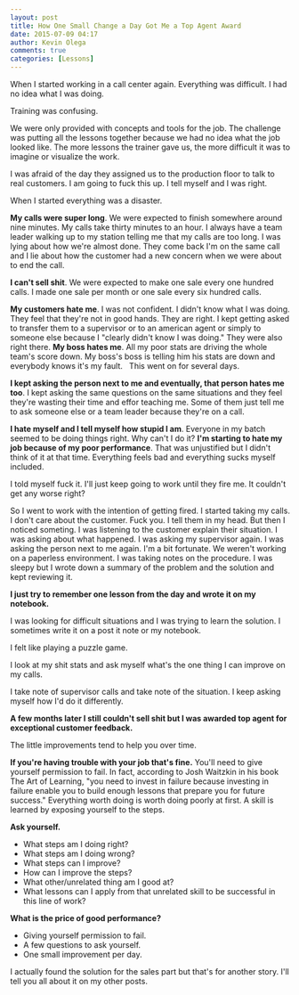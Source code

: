 ```yaml
---
layout: post
title: How One Small Change a Day Got Me a Top Agent Award
date: 2015-07-09 04:17
author: Kevin Olega
comments: true
categories: [Lessons]
---
```

When I started working in a call center again.&nbsp;Everything was difficult.
I had no idea what I was doing.&nbsp;

Training was confusing.&nbsp;

We were only provided with concepts and tools for the job. The challenge was putting all the lessons together because we had no idea what the job looked like. The more lessons the trainer gave us, the more difficult it was to imagine or visualize the work.

I was afraid of the day they assigned us to the production floor to talk to real customers. I am going to fuck this up. I tell myself and I was right.

When I started everything was a disaster.&nbsp;

**My calls were super long**. We were expected to finish somewhere around nine minutes. My calls take thirty minutes to an hour. I always have a team leader walking up to my station telling me that my calls are too long. I was lying about how we're almost done. They come back I'm on the same call and I lie about how the customer had a new concern when we were about to end the call.

**I can't sell shit**. We were expected to make one sale every one hundred calls. I made one sale per month or one sale every six hundred calls.

**My customers hate me**. I was not confident. I didn't know what I was doing. They feel that they're not in good hands. They are right. I kept getting asked to transfer them to a supervisor or to an american agent or simply to someone else because I "clearly didn't know I was doing." They were also right there.
**My boss hates me**. All my poor stats are driving the whole team's score down. My boss's boss is telling him his stats are down and everybody knows it's my fault. &nbsp;
This went on for several days.

**I kept asking the person next to me and eventually, that person hates me too**. I kept asking the same questions on the same situations and they feel they're wasting their time and effor teaching me. Some of them just tell me to ask someone else or a team leader because they're on a call.

**I hate myself and I tell myself how stupid I am**. Everyone in my batch seemed to be doing things right. Why can't I do it?
**I'm starting to hate my job because of my poor performance**. That was unjustified but I didn't think of it at that time. Everything feels bad and everything sucks myself included.&nbsp;

I told myself fuck it. I'll just keep going to work until they fire me. It couldn't get any worse right?

So I went to work with the intention of getting fired. I started taking my calls. I don't care about the customer. Fuck you. I tell them in my head. But then I noticed someting. I was listening to the customer explain their situation. I was asking about what happened. I was asking my supervisor again. I was asking the person next to me again. I'm a bit fortunate. We weren't working on a paperless environment. I was taking notes on the procedure. I was sleepy but I wrote down a summary of the problem and the solution and kept reviewing it.

**I just try to remember one lesson from the day and wrote it on my notebook.**

I was looking for difficult situations and I was trying to learn the solution. I sometimes write it on a post it note or my notebook.

I felt like playing a puzzle game.

I look at my shit stats and ask myself what's the one thing I can improve on my calls.

I take note of supervisor calls and take note of the situation. I keep asking myself how I'd do it differently.

**A few months later I still couldn't sell shit but I was awarded top agent for exceptional customer feedback.**

The little improvements tend to help you over time.&nbsp;

**If you're having trouble with your job that's fine.** You'll need to give yourself permission to fail. In fact, according to Josh Waitzkin in his book The Art of Learning, "you need to invest in failure because investing in failure enable you to build enough lessons that prepare you for future success." Everything worth doing is worth doing poorly at first. A skill is learned by exposing yourself to the steps.&nbsp;

**Ask yourself.**


 - What steps am I doing right?
 - What steps am I doing wrong?
 - What steps can I improve?
 - How can I improve the steps?
 - What other/unrelated thing am I good at?&nbsp;
 - What lessons can I apply from that unrelated skill to be successful in this line of work?


**What is the price of good performance?**


 - Giving yourself permission to fail.
 - A few questions to ask yourself.
 - One small improvement per day.&nbsp;


I actually found the solution for the sales part but that's for another story. I'll tell you all about it on my other posts.
